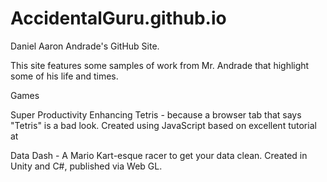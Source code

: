 # AccidentalGuru.github.io
Daniel Aaron Andrade's GitHub Site.

This site features some samples of work from Mr. Andrade that highlight some of his life and times. 

Games

Super Productivity Enhancing Tetris - because a browser tab that says "Tetris" is a bad look. Created using JavaScript based on excellent tutorial at 

Data Dash - A Mario Kart-esque racer to get your data clean. Created in Unity and C#, published via Web GL. 

